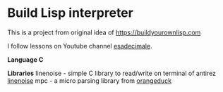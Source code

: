 # Build Lisp interpreter
This is a project from original idea of https://buildyourownlisp.com 

I follow lessons on Youtube channel [esadecimale](https://www.youtube.com/@esadecimale).

**Language C**

**Libraries**
linenoise - simple C library to read/write on terminal of antirez [linenoise](http://github.com/antirez/linenoise)
mpc - a micro parsing library from [orangeduck](https://github.com/orangeduck/mpc)


